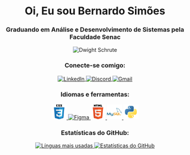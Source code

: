 <h1 align="center">Oi, Eu sou Bernardo Simões</h1>
<h3 align="center">Graduando em Análise e Desenvolvimento de Sistemas pela Faculdade Senac</h3>

<p align="center">
  <img src="https://media4.giphy.com/media/v1.Y2lkPTc5MGI3NjExcWphOGt5bHZ1anhjN28zbHV6aTdscWFrOGdieGhheGZvbGVqZTlveiZlcD12MV9pbnRlcm5hbF9naWZfYnlfaWQmY3Q9Zw/FerjqPHY2OGDPJPwEk/giphy.gif" width="280" alt="Dwight Schrute" />
</p>

<h3 align="center">Conecte-se comigo:</h3>
<p align="center">
    <a href="https://www.linkedin.com/in/bernardo-simões-728002210" target="blank">
        <img align="center" src="https://raw.githubusercontent.com/rahuldkjain/github-profile-readme-generator/master/src/images/icons/Social/linked-in-alt.svg" alt="LinkedIn" height="30" width="40" />
    </a>
    <a href="https://discord.gg/b3rnardo_15" target="blank">
        <img align="center" src="https://raw.githubusercontent.com/rahuldkjain/github-profile-readme-generator/master/src/images/icons/Social/discord.svg" alt="Discord" height="30" width="40" />
    </a>
    <a href="mailto:bernardo0simoes@gmail.com" target="blank">
        <img align="center" src="https://img.icons8.com/color/48/000000/gmail-new.png" alt="Gmail" height="30" width="40" />
    </a>
</p>

<h3 align="center">Idiomas e ferramentas:</h3>
<p align="center">
    <a href="https://www.w3schools.com/css/" target="_blank" rel="noreferrer">
        <img src="https://raw.githubusercontent.com/devicons/devicon/master/icons/css3/css3-original-wordmark.svg" alt="CSS3" width="40" height="40" />
    </a>
    <a href="https://www.figma.com/" target="_blank" rel="noreferrer">
        <img src="https://www.vectorlogo.zone/logos/figma/figma-icon.svg" alt="Figma" width="40" height="40" />
    </a>
    <a href="https://www.w3.org/html/" target="_blank" rel="noreferrer">
        <img src="https://raw.githubusercontent.com/devicons/devicon/master/icons/html5/html5-original-wordmark.svg" alt="HTML5" width="40" height="40" />
    </a>
    <a href="https://www.mysql.com/" target="_blank" rel="noreferrer">
        <img src="https://raw.githubusercontent.com/devicons/devicon/master/icons/mysql/mysql-original-wordmark.svg" alt="MySQL" width="40" height="40" />
    </a>
    <a href="https://www.python.org" target="_blank" rel="noreferrer">
        <img src="https://raw.githubusercontent.com/devicons/devicon/master/icons/python/python-original.svg" alt="Python" width="40" height="40" />
    </a>
</p>

<h3 align="center">Estatísticas do GitHub:</h3>
<div align="center">
  <a href="https://github.com/b3rnardo15">
    <img height="180em" src="https://github-readme-stats.vercel.app/api/top-langs?username=b3rnardo15&show_icons=true&locale=en&layout=compact&bg_color=0D1117&title_color=58A6FF&text_color=FFFFFF&icon_color=58A6FF&border_color=0D1117" alt="Línguas mais usadas"/>
    <img height="180em" src="https://github-readme-stats.vercel.app/api?username=b3rnardo15&show_icons=true&locale=en&bg_color=0D1117&title_color=58A6FF&text_color=FFFFFF&icon_color=58A6FF&border_color=0D1117" alt="Estatísticas do GitHub"/>
  </a>
</div>


